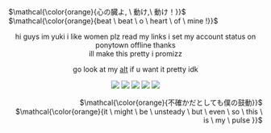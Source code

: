 <p align="left">
$\mathcal{\color{orange}{心の臓よ, \ 動け,\ 動け！}}$ <br> $\mathcal{\color{orange}{beat \ beat \ o \ heart \ of \ mine !}}$
</p>

<p align="center">
hi guys im yuki i like women plz read my links i set my account status on ponytown offline thanks <br> ill make this pretty i promizz
</p>

<div align="center">
  
go look at my [alt](github.com/fuyunohanashi) if u want it pretty idk
</div>

<p align="center">
<img src="https://media1.tenor.com/m/39aIuAIYANcAAAAC/akito-akito-shinonome.gif"/> 
<img src="https://media1.tenor.com/m/hKn-2mEKIYUAAAAd/roblox-hop-on-roblox.gif"/>
<img src="https://media1.tenor.com/m/BEE3-J5ShAEAAAAC/akito-shinonome-go-away.gif"/>
<img src="https://media1.tenor.com/m/vgdM06OiqdkAAAAC/project-sekai-sekai.gif"/>
<img src="https://media1.tenor.com/m/g1sANXCwy4UAAAAC/akito-shinonome.gif"/>
</p>

<p align="right">
$\mathcal{\color{orange}{不確かだとしても僕の鼓動}}$ <br> $\mathcal{\color{orange}{it \ might \ be \ unsteady \ but \ even \ so \ this \ is \ my \ pulse }}$
</p>
